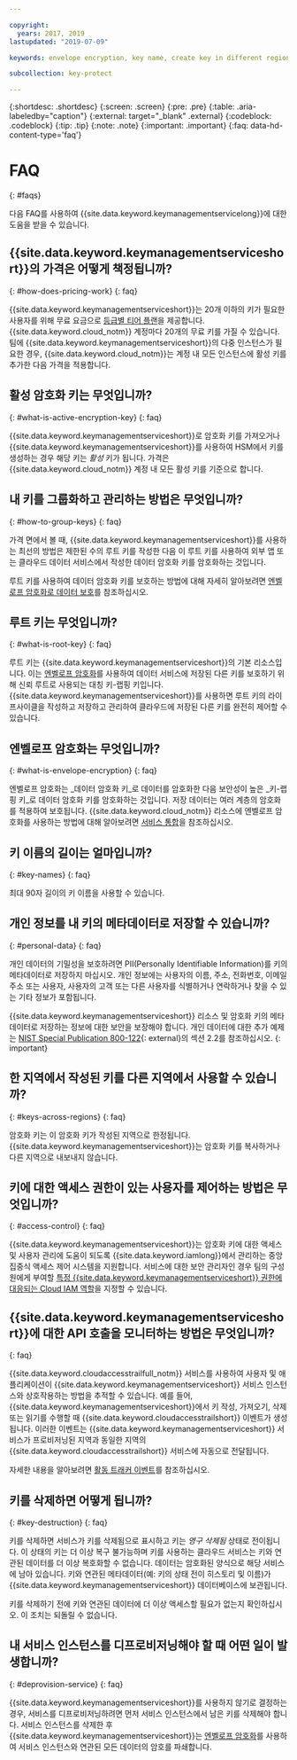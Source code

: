 ```yaml
---

copyright:
  years: 2017, 2019
lastupdated: "2019-07-09"

keywords: envelope encryption, key name, create key in different region, delete service instance

subcollection: key-protect

---
```


{:shortdesc: .shortdesc}
{:screen: .screen}
{:pre: .pre}
{:table: .aria-labeledby="caption"}
{:external: target="_blank" .external}
{:codeblock: .codeblock}
{:tip: .tip}
{:note: .note}
{:important: .important}
{:faq: data-hd-content-type='faq'}

# FAQ
{: #faqs}

다음 FAQ를 사용하여 {{site.data.keyword.keymanagementservicelong}}에 대한 도움을 받을 수 있습니다.

## {{site.data.keyword.keymanagementserviceshort}}의 가격은 어떻게 책정됩니까?
{: #how-does-pricing-work}
{: faq}

{{site.data.keyword.keymanagementserviceshort}}는 20개 이하의 키가 필요한 사용자를 위해 무료 요금으로 [등급별 티어 플랜](https://{DomainName}/catalog/services/key-protect)을 제공합니다. {{site.data.keyword.cloud_notm}} 계정마다 20개의 무료 키를 가질 수 있습니다. 팀에 {{site.data.keyword.keymanagementserviceshort}}의 다중 인스턴스가 필요한 경우, {{site.data.keyword.cloud_notm}}는 계정 내 모든 인스턴스에 활성 키를 추가한 다음 가격을 적용합니다. 

## 활성 암호화 키는 무엇입니까?
{: #what-is-active-encryption-key}
{: faq}

{{site.data.keyword.keymanagementserviceshort}}로 암호화 키를 가져오거나 {{site.data.keyword.keymanagementserviceshort}}를 사용하여 HSM에서 키를 생성하는 경우 해당 키는 _활성_ 키가 됩니다. 가격은 {{site.data.keyword.cloud_notm}} 계정 내 모든 활성 키를 기준으로 합니다. 

## 내 키를 그룹화하고 관리하는 방법은 무엇입니까?
{: #how-to-group-keys}
{: faq}

가격 면에서 볼 때, {{site.data.keyword.keymanagementserviceshort}}를 사용하는 최선의 방법은 제한된 수의 루트 키를 작성한 다음 이 루트 키를 사용하여 외부 앱 또는 클라우드 데이터 서비스에서 작성한 데이터 암호화 키를 암호화하는 것입니다. 

루트 키를 사용하여 데이터 암호화 키를 보호하는 방법에 대해 자세히 알아보려면 [엔벨로프 암호화로 데이터 보호](/docs/services/key-protect?topic=key-protect-envelope-encryption)를 참조하십시오.

## 루트 키는 무엇입니까?
{: #what-is-root-key}
{: faq}

루트 키는 {{site.data.keyword.keymanagementserviceshort}}의 기본 리소스입니다. 이는 [엔벨로프 암호화](/docs/services/key-protect?topic=key-protect-envelope-encryption)를 사용하여 데이터 서비스에 저장된 다른 키를 보호하기 위해 신뢰 루트로 사용되는 대칭 키-랩핑 키입니다. {{site.data.keyword.keymanagementserviceshort}}를 사용하면 루트 키의 라이프사이클을 작성하고 저장하고 관리하여 클라우드에 저장된 다른 키를 완전히 제어할 수 있습니다. 

## 엔벨로프 암호화는 무엇입니까?
{: #what-is-envelope-encryption}
{: faq}

엔벨로프 암호화는 _데이터 암호화 키_로 데이터를 암호화한 다음 보안성이 높은 _키-랩핑 키_로 데이터 암호화 키를 암호화하는 것입니다.  저장 데이터는 여러 계층의 암호화를 적용하여 보호됩니다. {{site.data.keyword.cloud_notm}} 리소스에 엔벨로프 암호화를 사용하는 방법에 대해 알아보려면 [서비스 통합](/docs/services/key-protect?topic=key-protect-integrate-services)을 참조하십시오.

## 키 이름의 길이는 얼마입니까?
{: #key-names}
{: faq}

최대 90자 길이의 키 이름을 사용할 수 있습니다.

## 개인 정보를 내 키의 메타데이터로 저장할 수 있습니까?
{: #personal-data}
{: faq}

개인 데이터의 기밀성을 보호하려면 PII(Personally Identifiable Information)를 키의 메타데이터로 저장하지 마십시오. 개인 정보에는 사용자의 이름, 주소, 전화번호, 이메일 주소 또는 사용자, 사용자의 고객 또는 다른 사용자를 식별하거나 연락하거나 찾을 수 있는 기타 정보가 포함됩니다.

{{site.data.keyword.keymanagementserviceshort}} 리소스 및 암호화 키의 메타데이터로 저장하는 정보에 대한 보안을 보장해야 합니다. 개인 데이터에 대한 추가 예제는 [NIST Special Publication 800-122](https://www.nist.gov/publications/guide-protecting-confidentiality-personally-identifiable-information-pii){: external}의 섹션 2.2를 참조하십시오.
{: important}

## 한 지역에서 작성된 키를 다른 지역에서 사용할 수 있습니까?
{: #keys-across-regions}
{: faq}

암호화 키는 이 암호화 키가 작성된 지역으로 한정됩니다. {{site.data.keyword.keymanagementserviceshort}}는 암호화 키를 복사하거나 다른 지역으로 내보내지 않습니다.

## 키에 대한 액세스 권한이 있는 사용자를 제어하는 방법은 무엇입니까?
{: #access-control}
{: faq}

{{site.data.keyword.keymanagementserviceshort}}는 암호화 키에 대한 액세스 및 사용자 관리에 도움이 되도록 {{site.data.keyword.iamlong}}에서 관리하는 중앙 집중식 액세스 제어 시스템을 지원합니다. 서비스에 대한 보안 관리자인 경우 팀의 구성원에게 부여할 [특정 {{site.data.keyword.keymanagementserviceshort}} 권한에 대응되는 Cloud IAM 역할](/docs/services/key-protect?topic=key-protect-manage-access#roles)을 지정할 수 있습니다.

## {{site.data.keyword.keymanagementserviceshort}}에 대한 API 호출을 모니터하는 방법은 무엇입니까?
{: faq}

{{site.data.keyword.cloudaccesstrailfull_notm}} 서비스를 사용하여 사용자 및 애플리케이션이 {{site.data.keyword.keymanagementserviceshort}} 서비스 인스턴스와 상호작용하는 방법을 추적할 수 있습니다. 예를 들어, {{site.data.keyword.keymanagementserviceshort}}에서 키 작성, 가져오기, 삭제 또는 읽기를 수행할 때 {{site.data.keyword.cloudaccesstrailshort}} 이벤트가 생성됩니다. 이러한 이벤트는 {{site.data.keyword.keymanagementserviceshort}} 서비스가 프로비저닝된 지역과 동일한 지역의 {{site.data.keyword.cloudaccesstrailshort}} 서비스에 자동으로 전달됩니다.

자세한 내용을 알아보려면 [활동 트래커 이벤트](/docs/services/key-protect?topic=key-protect-at-events)를 참조하십시오.

## 키를 삭제하면 어떻게 됩니까?
{: #key-destruction}
{: faq}

키를 삭제하면 서비스가 키를 삭제됨으로 표시하고 키는 _영구 삭제됨_ 상태로 전이됩니다. 이 상태의 키는 더 이상 복구 불가능하며 키를 사용하는 클라우드 서비스는 키와 연관된 데이터를 더 이상 복호화할 수 없습니다. 데이터는 암호화된 양식으로 해당 서비스에 남아 있습니다. 키와 연관된 메타데이터(예: 키의 상태 전이 히스토리 및 이름)가 {{site.data.keyword.keymanagementserviceshort}} 데이터베이스에 보관됩니다. 

키를 삭제하기 전에 키와 연관된 데이터에 더 이상 액세스할 필요가 없는지 확인하십시오. 이 조치는 되돌릴 수 없습니다.

## 내 서비스 인스턴스를 디프로비저닝해야 할 때 어떤 일이 발생합니까?
{: #deprovision-service}
{: faq}

{{site.data.keyword.keymanagementserviceshort}}를 사용하지 않기로 결정하는 경우, 서비스를 디프로비저닝하려면 먼저 서비스 인스턴스에서 남은 키를 삭제해야 합니다. 서비스 인스턴스를 삭제한 후 {{site.data.keyword.keymanagementserviceshort}}는 [엔벨로프 암호화](/docs/services/key-protect?topic=key-protect-envelope-encryption)를 사용하여 서비스 인스턴스와 연관된 모든 데이터의 암호를 파쇄합니다. 

